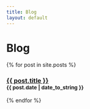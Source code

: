 ```yaml
---
title: Blog
layout: default
---
```


# Blog

{% for post in site.posts %}
<h3>
  <a href="{{ post.url }}">{{ post.title }}</a>
  <br>
  <small>{{ post.date | date_to_string }}</small>
</h3>
{% endfor %}
